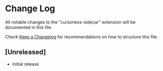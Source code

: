 # Change Log

All notable changes to the "cursorless-sidecar" extension will be documented in this file.

Check [Keep a Changelog](http://keepachangelog.com/) for recommendations on how to structure this file.

## [Unreleased]

- Initial release
